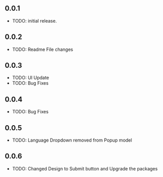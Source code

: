 ## 0.0.1

* TODO: initial release.

## 0.0.2

* TODO: Readme File changes


## 0.0.3

* TODO: UI Update
* TODO: Bug Fixes

## 0.0.4

* TODO: Bug Fixes

## 0.0.5

* TODO: Language Dropdown removed from Popup model

## 0.0.6

* TODO: Changed Design to Submit button and Upgrade the packages
